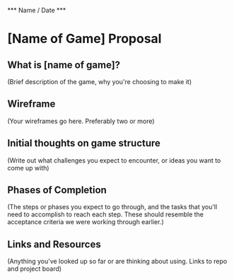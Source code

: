 *** Name / Date ***

# [Name of Game] Proposal

## What is [name of game]?

(Brief description of the game, why you're choosing to make it)

## Wireframe

(Your wireframes go here. Preferably two or more)

## Initial thoughts on game structure

(Write out what challenges you expect to encounter, or ideas you want to come up with)

## Phases of Completion

(The steps or phases you expect to go through, and the tasks that you'll need to accomplish to reach each step. These should resemble the acceptance criteria we were working through earlier.)

## Links and Resources

(Anything you've looked up so far or are thinking about using. Links to repo and project board)
